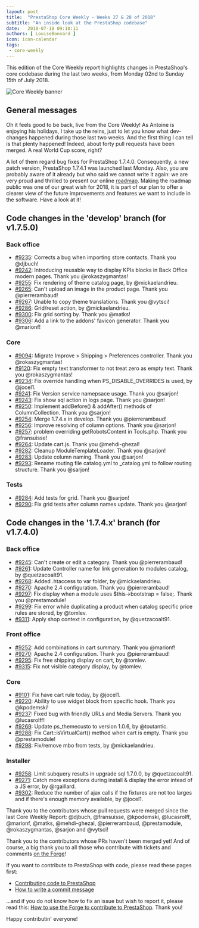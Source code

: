 ```yaml
---
layout: post
title:  "PrestaShop Core Weekly - Weeks 27 & 28 of 2018"
subtitle: "An inside look at the PrestaShop codebase"
date:   2018-07-18 09:10:11
authors: [ LouiseBonnard ]
icon: icon-calendar
tags:
 - core-weekly
---
```


This edition of the Core Weekly report highlights changes in PrestaShop's core codebase during the last two weeks, from Monday 02nd to Sunday 15th of July 2018.

![Core Weekly banner](/assets/images/2017/04/core_weekly_banner.jpg)


## General messages

Oh it feels good to be back, live from the Core Weekly! As Antoine is enjoying his holidays, I take up the reins, just to let you know what dev-changes happened during those last two weeks. And the first thing I can tell is that plenty happened! Indeed, about forty pull requests have been merged. A real World Cup score, right?

A lot of them regard bug fixes for PrestaShop 1.7.4.0. Consequently, a new patch version, PrestaShop 1.7.4.1 was launched last Monday. Also, you are probably aware of it already but who said we cannot write it again: we are very proud and thrilled to present our online [roadmap](https://github.com/PrestaShop/PrestaShop/projects/1). Making the roadmap public was one of our great wish for 2018, it is part of our plan to offer a clearer view of the future improvements and features we want to include in the software. Have a look at it!


## Code changes in the 'develop' branch (for v1.7.5.0)

### Back office

* [#9235](https://github.com/PrestaShop/PrestaShop/pull/9235): Corrects a bug when importing store contacts. Thank you @djbuch!
* [#9242](https://github.com/PrestaShop/PrestaShop/pull/9242): Introducing reusable way to display KPIs blocks in Back Office modern pages. Thank you @rokaszygmantas!
* [#9255](https://github.com/PrestaShop/PrestaShop/pull/9255): Fix rendering of theme catalog page, by @mickaelandrieu.
* [#9265](https://github.com/PrestaShop/PrestaShop/pull/9265): Can't upload an image in the product page. Thank you @pierrerambaud!
* [#9267](https://github.com/PrestaShop/PrestaShop/pull/9267): Unable to copy theme translations. Thank you @vytsci!
* [#9286](https://github.com/PrestaShop/PrestaShop/pull/9286): Grid/reset action, by @mickaelandrieu.
* [#9300](https://github.com/PrestaShop/PrestaShop/pull/9300): Fix grid sorting by. Thank you @matks!
* [#9306](https://github.com/PrestaShop/PrestaShop/pull/9306): Add a link to the addons' favicon generator. Thank you @marionf!


### Core

* [#9094](https://github.com/PrestaShop/PrestaShop/pull/9094): Migrate Improve > Shipping > Preferences controller. Thank you @rokaszygmantas!
* [#9120](https://github.com/PrestaShop/PrestaShop/pull/9120): Fix empty text transformer to not treat zero as empty text. Thank you @rokaszygmantas!
* [#9234](https://github.com/PrestaShop/PrestaShop/pull/9234): Fix override handling when PS_DISABLE_OVERRIDES is used, by @jocel1.
* [#9241](https://github.com/PrestaShop/PrestaShop/pull/9241): Fix Version service namepsace usage. Thank you @sarjon!
* [#9243](https://github.com/PrestaShop/PrestaShop/pull/9243): Fix show sql action in logs page. Thank you @sarjon!
* [#9250](https://github.com/PrestaShop/PrestaShop/pull/9250): Implement addBefore() & addAfter() methods of ColumnCollection. Thank you @sarjon!
* [#9254](https://github.com/PrestaShop/PrestaShop/pull/9254): Merge 1.7.4.x in develop. Thank you @pierrerambaud!
* [#9256](https://github.com/PrestaShop/PrestaShop/pull/9256): Improve resolving of column options. Thank you @sarjon!
* [#9257](https://github.com/PrestaShop/PrestaShop/pull/9257): problem overriding getRobotsContent in Tools.php. Thank you @fransuisse!
* [#9264](https://github.com/PrestaShop/PrestaShop/pull/9264): Update cart.js. Thank you @mehdi-ghezal!
* [#9282](https://github.com/PrestaShop/PrestaShop/pull/9282): Cleanup ModuleTemplateLoader. Thank you @sarjon!
* [#9283](https://github.com/PrestaShop/PrestaShop/pull/9283): Update column naming. Thank you @sarjon!
* [#9293](https://github.com/PrestaShop/PrestaShop/pull/9293): Rename routing file catalog.yml to _catalog.yml to follow routing structure. Thank you @sarjon!


### Tests

* [#9284](https://github.com/PrestaShop/PrestaShop/pull/9284): Add tests for grid. Thank you @sarjon!
* [#9290](https://github.com/PrestaShop/PrestaShop/pull/9290): Fix grid tests after column names update. Thank you @sarjon!


## Code changes in the '1.7.4.x' branch (for v1.7.4.0)

### Back office

* [#9245](https://github.com/PrestaShop/PrestaShop/pull/9245): Can't create or edit a category. Thank you @pierrerambaud!
* [#9261](https://github.com/PrestaShop/PrestaShop/pull/9261): Update Controller name for link generation to modules catalog, by @quetzacoalt91.
* [#9268](https://github.com/PrestaShop/PrestaShop/pull/9268): Added .htaccess to var folder, by @mickaelandrieu.
* [#9270](https://github.com/PrestaShop/PrestaShop/pull/9270): Apache 2.4 configuration. Thank you @pierrerambaud!
* [#9297](https://github.com/PrestaShop/PrestaShop/pull/9297): Fix display when a module uses $this->bootstrap = false;. Thank you @prestamodule!
* [#9299](https://github.com/PrestaShop/PrestaShop/pull/9299): Fix error while duplicating a product when catalog specific price rules are stored, by @tomlev.
* [#9311](https://github.com/PrestaShop/PrestaShop/pull/9311): Apply shop context in configuration, by @quetzacoalt91.


### Front office

* [#9252](https://github.com/PrestaShop/PrestaShop/pull/9252): Add combinations in cart summary. Thank you @marionf!
* [#9270](https://github.com/PrestaShop/PrestaShop/pull/9270): Apache 2.4 configuration. Thank you @pierrerambaud!
* [#9295](https://github.com/PrestaShop/PrestaShop/pull/9295): Fix free shipping display on cart, by @tomlev.
* [#9315](https://github.com/PrestaShop/PrestaShop/pull/9315): Fix not visible category display, by @tomlev.


### Core

* [#9101](https://github.com/PrestaShop/PrestaShop/pull/9101): Fix have cart rule today, by @jocel1.
* [#9220](https://github.com/PrestaShop/PrestaShop/pull/9220): Ability to use widget block from specific hook. Thank you @kpodemski!
* [#9237](https://github.com/PrestaShop/PrestaShop/pull/9237): Fixed bug with friendly URLs and Media Servers. Thank you @lucasrolff!
* [#9269](https://github.com/PrestaShop/PrestaShop/pull/9269): Update ps_themecusto to version 1.0.6, by @toutantic.
* [#9288](https://github.com/PrestaShop/PrestaShop/pull/9288): Fix Cart::isVirtualCart() method when cart is empty. Thank you @prestamodule!
* [#9298](https://github.com/PrestaShop/PrestaShop/pull/9298): Fix/remove mbo from tests, by @mickaelandrieu.


### Installer

* [#9258](https://github.com/PrestaShop/PrestaShop/pull/9258): Limit subquery results in upgrade sql 1.7.0.0, by @quetzacoalt91.
* [#9271](https://github.com/PrestaShop/PrestaShop/pull/9271): Catch more exceptions during install & display the error intead of a JS error, by @rgaillard.
* [#9302](https://github.com/PrestaShop/PrestaShop/pull/9302): Reduce the number of ajax calls if the fixtures are not too larges and if there's enough memory available, by @jocel1.

Thank you to the contributors whose pull requests were merged since the last Core Weekly Report: @djbuch, @fransuisse, @kpodemski, @lucasrolff, @marionf, @matks, @mehdi-ghezal, @pierrerambaud, @prestamodule, @rokaszygmantas, @sarjon and @vytsci!

Thank you to the contributors whose PRs haven't been merged yet! And of course, a big thank you to all those who contribute with tickets and comments [on the Forge](http://forge.prestashop.com/)!

If you want to contribute to PrestaShop with code, please read these pages first:

 * [Contributing code to PrestaShop](http://doc.prestashop.com/display/PS16/Contributing+code+to+PrestaShop)
 * [How to write a commit message](http://doc.prestashop.com/display/PS16/How+to+write+a+commit+message)

...and if you do not know how to fix an issue but wish to report it, please read this: [How to use the Forge to contribute to PrestaShop](http://doc.prestashop.com/display/PS16/How+to+use+the+Forge+to+contribute+to+PrestaShop). Thank you!

Happy contributin' everyone!
